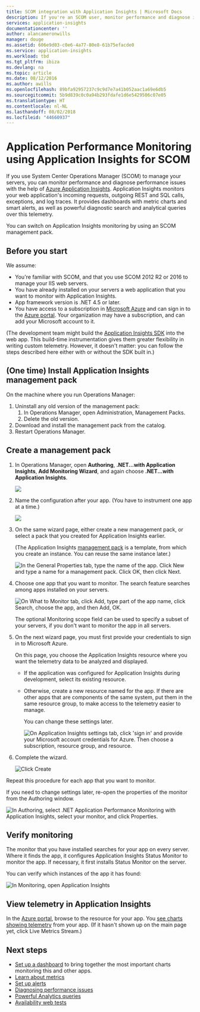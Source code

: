 ```yaml
---
title: SCOM integration with Application Insights | Microsoft Docs
description: If you're an SCOM user, monitor performance and diagnose issues with Application Insights. Comprehensive dashboards, smart alerts, powerful diagnostic tools and analysis queries.
services: application-insights
documentationcenter: ''
author: alancameronwills
manager: douge
ms.assetid: 606e9d03-c0e6-4a77-80e8-61b75efacde0
ms.service: application-insights
ms.workload: tbd
ms.tgt_pltfrm: ibiza
ms.devlang: na
ms.topic: article
ms.date: 08/12/2016
ms.author: awills
ms.openlocfilehash: 89bfa92957237c9c9d7e7a41b052aac1a69e6db5
ms.sourcegitcommit: 5b9d839c0c0a94b293fdafe1d6e5429506c07e05
ms.translationtype: HT
ms.contentlocale: nl-NL
ms.lasthandoff: 08/02/2018
ms.locfileid: "44660937"
---
```

# <a name="application-performance-monitoring-using-application-insights-for-scom"></a>Application Performance Monitoring using Application Insights for SCOM
If you use System Center Operations Manager (SCOM) to manage your servers, you can monitor performance and diagnose performance issues with the help of [Azure Application Insights](app-insights-asp-net.md). Application Insights monitors your web application's incoming requests, outgoing REST and SQL calls, exceptions, and log traces. It provides dashboards with metric charts and smart alerts, as well as powerful diagnostic search and analytical queries over this telemetry. 

You can switch on Application Insights monitoring by using an SCOM management pack.

## <a name="before-you-start"></a>Before you start
We assume:

* You're familiar with SCOM, and that you use SCOM 2012 R2 or 2016 to manage your IIS web servers.
* You have already installed on your servers a web application that you want to monitor with Application Insights.
* App framework version is .NET 4.5 or later.
* You have access to a subscription in [Microsoft Azure](https://azure.com) and can sign in to the [Azure portal](https://portal.azure.com). Your organization may have a subscription, and can add your Microsoft account to it.

(The development team might build the [Application Insights SDK](app-insights-asp-net.md) into the web app. This build-time instrumentation gives them greater flexibility in writing custom telemetry. However, it doesn't matter: you can follow the steps described here either with or without the SDK built in.)

## <a name="one-time-install-application-insights-management-pack"></a>(One time) Install Application Insights management pack
On the machine where you run Operations Manager:

1. Uninstall any old version of the management pack:
   1. In Operations Manager, open Administration, Management Packs. 
   2. Delete the old version.
2. Download and install the management pack from the catalog.
3. Restart Operations Manager.

## <a name="create-a-management-pack"></a>Create a management pack
1. In Operations Manager, open **Authoring**, **.NET...with Application Insights**, **Add Monitoring Wizard**, and again choose **.NET...with Application Insights**.
   
    ![](https://docstestmedia1.blob.core.windows.net/azure-media/articles/application-insights/media/app-insights-scom/020.png)
2. Name the configuration after your app. (You have to instrument one app at a time.)
   
    ![](https://docstestmedia1.blob.core.windows.net/azure-media/articles/application-insights/media/app-insights-scom/030.png)
3. On the same wizard page, either create a new management pack, or select a pack that you created for Application Insights earlier.
   
     (The Application Insights [management pack](https://technet.microsoft.com/library/cc974491.aspx) is a template, from which you create an instance. You can reuse the same instance later.)

    ![In the General Properties tab, type the name of the app. Click New and type a name for a management pack. Click OK, then click Next.](https://docstestmedia1.blob.core.windows.net/azure-media/articles/application-insights/media/app-insights-scom/040.png)

1. Choose one app that you want to monitor. The search feature searches among apps installed on your servers.
   
    ![On What to Monitor tab, click Add, type part of the app name, click Search, choose the app, and then Add, OK.](https://docstestmedia1.blob.core.windows.net/azure-media/articles/application-insights/media/app-insights-scom/050.png)
   
    The optional Monitoring scope field can be used to specify a subset of your servers, if you don't want to monitor the app in all servers.
2. On the next wizard page, you must first provide your credentials to sign in to Microsoft Azure.
   
    On this page, you choose the Application Insights resource where you want the telemetry data to be analyzed and displayed. 
   
   * If the application was configured for Application Insights during development, select its existing resource.
   * Otherwise, create a new resource named for the app. If there are other apps that are components of the same system, put them in the same resource group, to make access to the telemetry easier to manage.
     
     You can change these settings later.
     
     ![On Application Insights settings tab, click 'sign in' and provide your Microsoft account credentials for Azure. Then choose a subscription, resource group, and resource.](https://docstestmedia1.blob.core.windows.net/azure-media/articles/application-insights/media/app-insights-scom/060.png)
3. Complete the wizard.
   
    ![Click Create](https://docstestmedia1.blob.core.windows.net/azure-media/articles/application-insights/media/app-insights-scom/070.png)

Repeat this procedure for each app that you want to monitor.

If you need to change settings later, re-open the properties of the monitor from the Authoring window.

![In Authoring, select .NET Application Performance Monitoring with Application Insights, select your monitor, and click Properties.](https://docstestmedia1.blob.core.windows.net/azure-media/articles/application-insights/media/app-insights-scom/080.png)

## <a name="verify-monitoring"></a>Verify monitoring
The monitor that you have installed searches for your app on every server. Where it finds the app, it configures Application Insights Status Monitor to monitor the app. If necessary, it first installs Status Monitor on the server.

You can verify which instances of the app it has found:

![In Monitoring, open Application Insights](https://docstestmedia1.blob.core.windows.net/azure-media/articles/application-insights/media/app-insights-scom/100.png)

## <a name="view-telemetry-in-application-insights"></a>View telemetry in Application Insights
In the [Azure portal](https://portal.azure.com), browse to the resource for your app. You [see charts showing telemetry](app-insights-dashboards.md) from your app. (If it hasn't shown up on the main page yet, click Live Metrics Stream.)

## <a name="next-steps"></a>Next steps
* [Set up a dashboard](app-insights-dashboards.md) to bring together the most important charts monitoring this and other apps.
* [Learn about metrics](app-insights-metrics-explorer.md)
* [Set up alerts](app-insights-alerts.md)
* [Diagnosing performance issues](app-insights-detect-triage-diagnose.md)
* [Powerful Analytics queries](app-insights-analytics.md)
* [Availability web tests](app-insights-monitor-web-app-availability.md)









